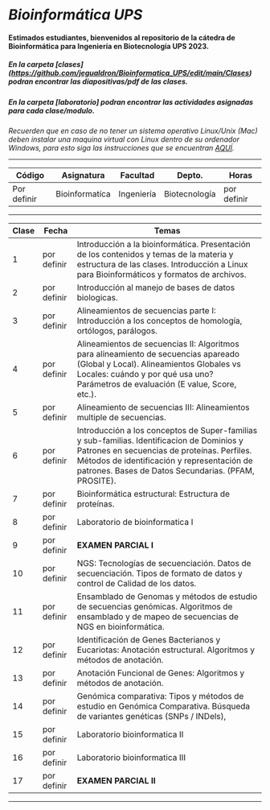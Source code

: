 # ***Bioinformática UPS***


#### Estimados estudiantes, bienvenidos al repositorio de la cátedra de Bioinformática para Ingeniería en Biotecnología UPS 2023.

##### En la carpeta [clases] (https://github.com/jegualdron/Bioinformatica_UPS/edit/main/Clases) podran encontrar las diapositivas/pdf de las clases.

##### En la carpeta [laboratorio] podran encontrar las actividades asignadas para cada clase/modulo.

*Recuerden que en caso de no tener un sistema operativo Linux/Unix (Mac) deben instalar una maquina virtual con Linux dentro de su ordenador Windows, para esto siga las instrucciones que se encuentran [AQUÍ](https://osl.ugr.es/2020/09/29/como-instalar-ubuntu-en-virtual-box/).*


----------------------------------------------------------------------------
| **Código**  | **Asignatura** | **Facultad** | **Depto.**    | **Horas**   |
|-------------|----------------|--------------|---------------|-------------|
| Por definir | Bioinformatíca | Ingeniería   | Biotecnología | por definir |

---------------------------------------------------------------------------

| **Clase** | **Fecha**   | **Temas**                                                                                                                                                                                                                                       |
|------------------|------------------|-------------------------------------|
| 1         | por definir | Introducción a la bioinformática. Presentación de los contenidos y temas de la materia y estructura de las clases. Introducción a Linux para Bioinformáticos y formatos de archivos.                                                            |
| 2         | por definir | Introducción al manejo de bases de datos biologicas.                                                                                                                                                                                            |
| 3         | por definir | Alineamientos de secuencias parte I: Introducción a los conceptos de homología, ortólogos, parálogos.                                                                                                                                           |
| 4         | por definir | Alineamientos de secuencias II: Algoritmos para alineamiento de secuencias apareado (Global y Local). Alineamientos Globales vs Locales: cuándo y por qué usa uno? Parámetros de evaluación (E value, Score, etc.).                             |
| 5         | por definir | Alineamiento de secuencias III: Alineamientos multiple de secuencias.                                                                                                                                                                           |
| 6         | por definir | Introducción a los conceptos de Super-familias y sub-familias. Identificacion de Dominios y Patrones en secuencias de proteínas. Perfiles. Métodos de identificación y representación de patrones. Bases de Datos Secundarias. (PFAM, PROSITE). |
| 7         | por definir | Bioinformática estructural: Estructura de proteínas.                                                                                                                                                                                            |
| 8         | por definir | Laboratorio de bioinformatica I                                                                                                                                                                                                                 |
| 9         | por definir | **EXAMEN PARCIAL I**                                                                                                                                                                                                                            |
| 10        | por definir | NGS: Tecnologías de secuenciación. Datos de secuenciación. Tipos de formato de datos y control de Calidad de los datos.                                                                                                                         |
| 11        | por definir | Ensamblado de Genomas y métodos de estudio de secuencias genómicas. Algoritmos de ensamblado y de mapeo de secuencias de NGS en bioinformática.                                                                                                 |
| 12        | por definir | Identificación de Genes Bacterianos y Eucariotas: Anotación estructural. Algoritmos y métodos de anotación.                                                                                                                                     |
| 13        | por definir | Anotación Funcional de Genes: Algoritmos y métodos de anotación.                                                                                                                                                                                |
| 14        | por definir | Genómica comparativa: Tipos y métodos de estudio en Genómica Comparativa. Búsqueda de variantes genéticas (SNPs / INDels),                                                                                                                      |
| 15        | por definir | Laboratorio bioinformatica II                                                                                                                                                                                                                   |
| 16        | por definir | Laboratorio bioinformatica III                                                                                                                                                                                                                  |
| 17        | por definir | **EXAMEN PARCIAL II**                                                                                                                                                                                                                           |

------------------------------------------------------------------------
